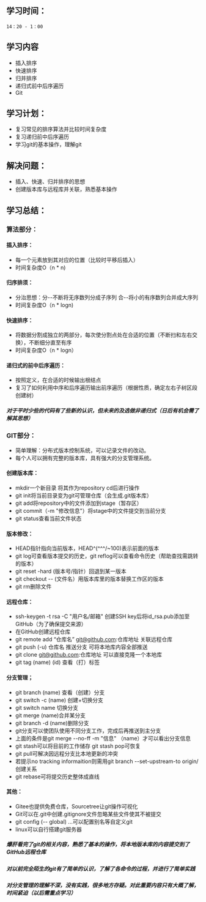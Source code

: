 ## 学习时间：
	14：20 - 1：00
## 学习内容
* 插入排序
* 快速排序
* 归并排序
* 递归式前中后序遍历
* Git
## 学习计划：
* 复习常见的排序算法并比较时间复杂度
* 复习递归前中后序遍历
* 学习git的基本操作，理解git
## 解决问题：
* 插入、快速、归并排序的思想
* 创建版本库与远程库并关联，熟悉基本操作
## 学习总结：
### 算法部分：
#### 插入排序：
*	每一个元素放到其对应的位置（比较时平移后插入）
*   时间复杂度O（n * n)
#### 归序排须：
*   分治思想：分--不断将无序数列分成子序列 合--将小的有序数列合并成大序列
*	时间复杂度O（n * logn)
#### 快速排序：
*   将数据分割成独立的两部分，每次使分割点处在合适的位置（不断扫和左右交换），不断细分直至有序
*   时间复杂度O（n * logn）
#### 递归式的前中后序遍历：
*   按照定义，在合适的时候输出根结点
*	复习了如何利用中序和后序遍历输出前序遍历（根据性质，确定左右子树区段创建树）
##### 对于平时少些的代码有了些新的认识，但未来的及选做非递归式（日后有机会需了解其思想）
### GIT部分：
* 简单理解：分布式版本控制系统，可以记录文件的改动。
* 每个人可以拥有完整的版本库，具有强大的分支管理系统。
#### 创建版本库：
* mkdir一个新目录 将其作为repository cd后进行操作
* git init将当前目录变为git可管理仓库（会生成.git版本库）
* git add将repository中的文件添加到stage（暂存区）
* git commit（-m "修改信息"）将stage中的文件提交到当前分支
* git status查看当前文件状态
#### 版本修改：
* HEAD指针指向当前版本，HEAD^(^^^/~100)表示前面的版本
* git log可查看版本提交的历史，git reflog可以查看命令历史（帮助查找需跳转的版本）
* git reset -hard (版本号/指针）回退到某一版本
* git checkout -- (文件名）用版本库里的版本替换工作区的版本
* git rm删除文件
#### 远程仓库：
* ssh-keygen -t rsa -C "用户名/邮箱" 创建SSH key后将id_rsa.pub添加至GitHub（为了确保提交来源）
* 在GitHub创建远程仓库
* git remote add “仓库名” git@github.com:仓库地址 关联远程仓库
* git push (-u) 仓库名 推送分支 可将本地库内容全部推送
* git clone git@github.com:仓库地址 可以直接克隆一个本地库
* git tag (name) (id) 查看（打）标签
#### 分支管理；
* git branch (name) 查看（创建）分支
* git switch -c (name) 创建+切换分支
* git switch name 切换分支
* git merge (name)合并某分支
* git branch -d (name)删除分支
* git分支可以使团队使用不同分支工作，完成后再推送到主分支
* 上面的条件是git merge --no-ff -m "信息" （name）才可以看出分支信息
* git stash可以将目前的工作储存 git stash pop可恢复
* git pull可解决因远程分支比本地更新的冲突
* 若提示no tracking informaition则需用git branch --set-upstream-to <branchname> origin/<branchname>创建关系
* git rebase可将提交历史整体成直线
#### 其他：
* Gitee也提供免费仓库，Sourcetree让git操作可视化
* Git可以在.git中创建.gitignore文件忽略某些文件使其不被提交
* git config (-- global) ...可以配置别名等自定义git
* linux可以自行搭建git服务器
##### 爆肝看完了git的相关内容，熟悉了基本的操作，将本地版本库的内容提交到了GitHub远程仓库
##### 对以前完全陌生的git有了简单的认识，了解了各命令的过程，并进行了简单实践
##### 对分支管理的理解不深，没有实践，很多地方存疑。对此重要内容只有大概了解，时间紧迫（以后需重点学习）


